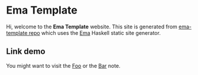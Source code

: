 # Ema Template

Hi, welcome to the **Ema Template** website. This site is generated from [ema-template repo](http://github.com/srid/ema-template) which uses the [Ema](https://ema.srid.ca/) Haskell static site generator.

## Link demo

You might want to visit the [Foo](dir1/foo.md) or the [Bar](dir2/bar.md) note.
